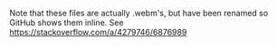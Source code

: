 Note that these files are actually .webm's, but have been renamed so GitHub shows them inline.
See https://stackoverflow.com/a/4279746/6876989